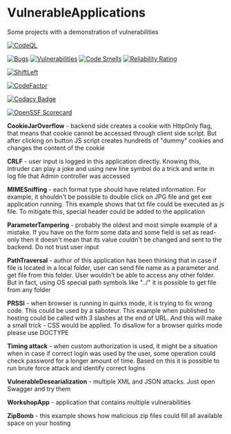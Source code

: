 # VulnerableApplications
Some projects with a demonstration of vulnerabilities

[![CodeQL](https://github.com/programmersommer/VulnerableApplications/actions/workflows/CodeQL.yml/badge.svg)](https://github.com/programmersommer/VulnerableApplications/security/code-scanning)

[![Bugs](https://sonarcloud.io/api/project_badges/measure?project=programmersommer_VulnerableApplications&metric=bugs)](https://sonarcloud.io/summary/new_code?id=programmersommer_VulnerableApplications) [![Vulnerabilities](https://sonarcloud.io/api/project_badges/measure?project=programmersommer_VulnerableApplications&metric=vulnerabilities)](https://sonarcloud.io/summary/new_code?id=programmersommer_VulnerableApplications) [![Code Smells](https://sonarcloud.io/api/project_badges/measure?project=programmersommer_VulnerableApplications&metric=code_smells)](https://sonarcloud.io/summary/new_code?id=programmersommer_VulnerableApplications) [![Reliability Rating](https://sonarcloud.io/api/project_badges/measure?project=programmersommer_VulnerableApplications&metric=reliability_rating)](https://sonarcloud.io/summary/new_code?id=programmersommer_VulnerableApplications)

[![ShiftLeft](https://github.com/programmersommer/VulnerableApplications/actions/workflows/ShiftLeft.yml/badge.svg)](https://github.com/programmersommer/VulnerableApplications/actions/workflows/ShiftLeft.yml)

[![CodeFactor](https://www.codefactor.io/repository/github/programmersommer/vulnerableapplications/badge)](https://www.codefactor.io/repository/github/programmersommer/vulnerableapplications)

[![Codacy Badge](https://app.codacy.com/project/badge/Grade/399f77e2eac642c5ac4a24047715c752)](https://app.codacy.com/gh/programmersommer/VulnerableApplications/dashboard?utm_source=gh&utm_medium=referral&utm_content=&utm_campaign=Badge_grade)

[![OpenSSF Scorecard](https://api.scorecard.dev/projects/github.com/programmersommer/VulnerableApplications/badge)](https://scorecard.dev/viewer/?uri=github.com/programmersommer/VulnerableApplications)

**CookieJarOverflow** - backend side creates a cookie with HttpOnly flag, that means that cookie cannot be accessed through client side script. But after clicking on button JS script creates hundreds of "dummy" cookies and changes the content of the cookie


**CRLF** - user input is logged in this application directly. Knowing this, Intruder can play a joke and using new line symbol do a trick and write in log file that Admin controller was accessed


**MIMESniffing** - each format type should have related information. For example, it shouldn't be possible to double click on JPG file and get exe application running. This example shows that txt file could be executed as js file. To mitigate this, special header could be added to the application


**ParameterTampering** - probably the oldest and most simple example of a mistake. If you have on the form some data and some field is set as read-only then it doesn't mean that its value couldn't be changed and sent to the backend. Do not trust user input


**PathTraversal** - author of this application has been thinking that in case if file is located in a local folder, user can send file name as a parameter and get file from this folder. User wouldn't be able to access any other folder. But in fact, using OS special path symbols like "../" it is possible to get file from any folder


**PRSSI** - when browser is running in quirks mode, it is trying to fix wrong code. This could be used by a saboteur. This example when published to hosting could be called with 3 slashes at the end of URL. And this will make a small trick - CSS would be applied. To disallow for a browser quirks mode please use DOCTYPE


**Timing attack** - when custom authorization is used, it might be a situation when in case if correct login was used by the user, some operation could check password for a longer amount of time. Based on this it is possible to run brute force attack and identify correct logins


**VulnerableDesearialization** - multiple XML and JSON attacks. Just open Swagger and try them


**WorkshopApp** - application that contains multiple vulnerabilities


**ZipBomb** - this example shows how malicious zip files could fill all available space on your hosting
